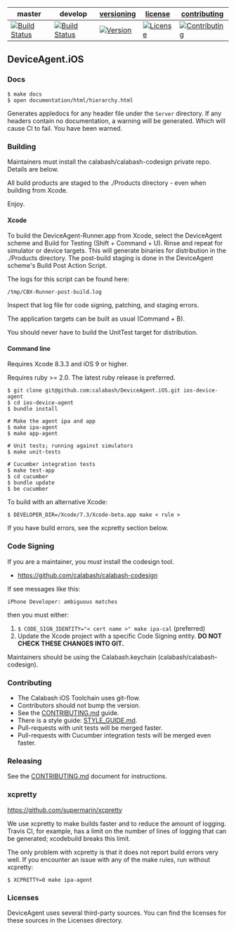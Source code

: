 | master  | develop | [versioning](VERSIONING.md) | [license](LICENSE) | [contributing](CONTRIBUTING.md)|
|---------|---------|-----------------------------|--------------------|--------------------------------|
|[![Build Status](https://travis-ci.com/calabash/DeviceAgent.iOS.svg?token=fsyxqhAht7X7tLURqAAp&branch=master)](https://travis-ci.com/calabash/DeviceAgent.iOS) | [![Build Status](https://travis-ci.com/calabash/DeviceAgent.iOS.svg?token=fsyxqhAht7X7tLURqAAp&branch=develop)](https://travis-ci.com/calabash/DeviceAgent.iOS)| [![Version](https://img.shields.io/badge/version-1.2.0-green.svg)](https://img.shields.io/badge/version-1.2.0-green.svg) |[![License](https://img.shields.io/github/license/mashape/apistatus.svg?maxAge=2592000)](LICENSE) | [![Contributing](https://img.shields.io/badge/contrib-gitflow-orange.svg)](https://www.atlassian.com/git/tutorials/comparing-workflows/gitflow-workflow/)|

## DeviceAgent.iOS

### Docs

```
$ make docs
$ open documentation/html/hierarchy.html
```

Generates appledocs for any header file under the `Server` directory. If any
headers contain no documentation, a warning will be generated. Which will
cause CI to fail.  You have been warned.

### Building

Maintainers must install the calabash/calabash-codesign private repo.
Details are below.

All build products are staged to the ./Products directory - even when
building from Xcode.

Enjoy.

#### Xcode

To build the DeviceAgent-Runner.app from Xcode, select the DeviceAgent
scheme and Build for Testing (Shift + Command + U).  Rinse and repeat
for simulator or device targets.  This will generate binaries for
distribution in the ./Products directory.  The post-build staging is done
in the DeviceAgent scheme's Build Post Action Script.

The logs for this script can be found here:

```
/tmp/CBX-Runner-post-build.log
```

Inspect that log file for code signing, patching, and staging errors.

The application targets can be built as usual (Command + B).

You should never have to build the UnitTest target for distribution.

#### Command line

Requires Xcode 8.3.3 and iOS 9 or higher.

Requires ruby >= 2.0.  The latest ruby release is preferred.

```
$ git clone git@github.com:calabash/DeviceAgent.iOS.git ios-device-agent
$ cd ios-device-agent
$ bundle install

# Make the agent ipa and app
$ make ipa-agent
$ make app-agent

# Unit tests; running against simulators
$ make unit-tests

# Cucumber integration tests
$ make test-app
$ cd cucumber
$ bundle update
$ be cucumber
```

To build with an alternative Xcode:

```
$ DEVELOPER_DIR=/Xcode/7.3/Xcode-beta.app make < rule >
```

If you have build errors, see the xcpretty section below.

### Code Signing

If you are a maintainer, you _must_ install the codesign tool.

* https://github.com/calabash/calabash-codesign

If see messages like this:

```
iPhone Developer: ambiguous matches
```

then you must either:

1. `$ CODE_SIGN_IDENTITY="< cert name >" make ipa-cal` (preferred)
2. Update the Xcode project with a specific Code Signing entity.  **DO
   NOT CHECK THESE CHANGES INTO GIT.**

Maintainers should be using the Calabash.keychain (calabash/calabash-codesign).

### Contributing

* The Calabash iOS Toolchain uses git-flow.
* Contributors should not bump the version.
* See the [CONTRIBUTING.md](CONTRIBUTING.md) guide.
* There is a style guide: [STYLE\_GUIDE.md](STYLE\_GUIDE.md).
* Pull-requests with unit tests will be merged faster.
* Pull-requests with Cucumber integration tests will be merged even faster.

### Releasing

See the [CONTRIBUTING.md](CONTRIBUTING.md) document for instructions.

### xcpretty

https://github.com/supermarin/xcpretty

We use xcpretty to make builds faster and to reduce the amount of
logging.  Travis CI, for example, has a limit on the number of lines of
logging that can be generated; xcodebuild breaks this limit.

The only problem with xcpretty is that it does not report build errors
very well.  If you encounter an issue with any of the make rules, run
without xcpretty:

```
$ XCPRETTY=0 make ipa-agent
```

### Licenses

DeviceAgent uses several third-party sources.  You can find the licenses for
these sources in the Licenses directory.

